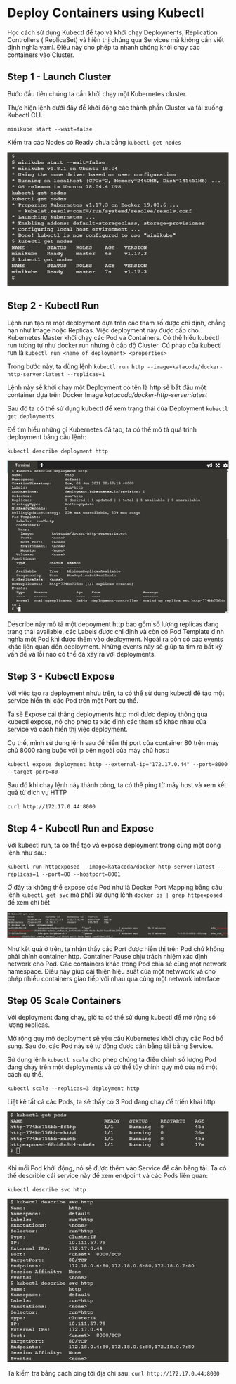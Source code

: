 # Deploy Containers using Kubectl

Học cách sử dụng Kubectl để tạo và khởi chạy Deployments,  Replication Controllers ( ReplicaSet) và hiển thị chúng qua Services mà không cần viết định nghĩa yaml. Điều này cho phép ta nhanh chóng khởi chạy các containers vào Cluster.

## Step 1 - Launch Cluster
Bước đầu tiên chúng ta cần khởi chạy một Kubernetes cluster.

Thực hiện lệnh dưới đây để khởi động các thành phần Cluster và tải xuống Kubectl CLI.

`minikube start --wait=false`

Kiểm tra các Nodes có Ready chưa bằng `kubectl get nodes`

![](images/step1.png)

## Step 2 - Kubectl Run

Lệnh run tạo ra một deployment dựa trên các tham số được chỉ định, chẳng hạn như Image hoặc Replicas. 
Việc deployment này được cấp cho Kubernetes Master khởi chạy các Pod và Containers. Có thể hiểu kubectl run tương tự như docker run nhưng ở cấp độ Cluster.
Cú pháp của kubectl run là `kubectl run <name of deployment> <properties>`

Trong bước này, ta dùng lệnh `kubectl run http --image=katacoda/docker-http-server:latest --replicas=1`

Lệnh này sẽ khởi chạy một Deployment có tên là http sẽ bắt đầu một container dựa trên Docker Image <i>katacoda/docker-http-server:latest</i>

Sau đó ta có thể sử dụng kubectl để xem trạng thái của Deployment `kubectl get deployments`

Để tìm hiểu những gì Kubernetes đã tạo, ta có thể mô tả quá trình deployment bằng câu lệnh:

`kubectl describe deployment http`

![](images/describe.png)

Describe này mô tả một depoyment http bao gồm số lượng replicas đang trạng thái available, các Labels được chỉ định và còn có Pod Template định nghĩa một Pod khi được thêm vào deployment.
Ngoài ra còn có các events khác liên quan đến deployment. Những events này sẽ giúp ta tìm ra bất kỳ vấn đề và lỗi nào có thể đã xảy ra với deployments.

## Step 3 - Kubectl Expose

Với việc tạo ra deployment nhưu trên, ta có thể sử dụng kubectl để tạo một service hiển thị các Pod trên một Port cụ thể.

Ta sẽ Expose cái thằng deployments http mới được deploy thông qua kubectl expose, nó cho phép ta xác định các tham số khác nhau của service và cách hiển thị việc deployment.

Cụ thể, mình sử dụng lệnh sau để hiển thị port của container 80 trên máy chủ 8000 ràng buộc với ip bên ngoài của máy chủ host:

`kubectl expose deployment http --external-ip="172.17.0.44" --port=8000 --target-port=80`

Sau đó khi chạy lệnh này thành công, ta có thể ping từ máy host và xem kết quả từ dịch vụ HTTP

`curl http://172.17.0.44:8000`

## Step 4 - Kubectl Run and Expose
Với kubectl run, ta có thể tạo và expose deployment trong cùng một dòng lệnh như sau:

`kubectl run httpexposed --image=katacoda/docker-http-server:latest --replicas=1 --port=80 --hostport=8001`

Ở đây ta không thể expose các Pod như là Docker Port Mapping bằng câu lệnh `kubectl get svc` mà phải sử dụng lệnh `docker ps | grep httpexposed` để xem chi tiết

![](images/details.png)

Như kết quả ở trên, ta nhận thấy các Port được hiển thị trên Pod chứ không phải chính container http. Container Pause chịu trách nhiệm xác định network cho Pod. Các containers khác trong Pod chia sẻ cùng một network namespace. 
Điều này giúp cải thiện hiệu suất của một netwwork và cho phép nhiều containers giao tiếp với nhau qua cùng một network interface

## Step 05 Scale Containers

Với deployment đang chạy, giờ ta có thể sử dụng kubectl để mở rộng số lượng replicas.

Mở rộng quy mô deployment sẽ yêu cầu Kubernetes khởi chạy các Pod bổ sung. Sau đó, các Pod này sẽ tự động được cân bằng tải bằng Service.

Sử dụng lệnh `kubectl scale` cho phép chúng ta điều chỉnh số lượng Pod đang chạy trên một deployments và có thể tủy chỉnh quy mô của nó một cách cụ thể.

`kubectl scale --replicas=3 deployment http`

Liệt kê tất cả các Pods, ta sẽ thấy có 3 Pod đang chạy để triển khai http

![](images/3pods.png)

Khi mỗi Pod khởi động, nó sẽ được thêm vào Service để cân bằng tải. Ta có thể describle cái service này để xem endpoint và các Pods liên quan:

`kubectl describe svc http`


![](images/svc.png)

Ta kiểm tra bằng cách ping tới địa chỉ sau: `curl http://172.17.0.44:8000`

